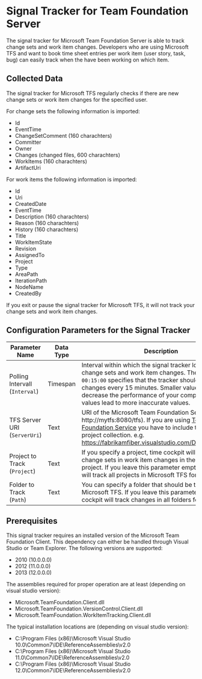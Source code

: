 # Signal Tracker for Team Foundation Server	

The signal tracker for Microsoft Team Foundation Server is able to track change sets and work item changes. Developers who are using Microsoft TFS and want to book time sheet entries per work item (user story, task, bug) can easily track when the have been working on which item.

## Collected Data

The signal tracker for Microsoft TFS regularly checks if there are new change sets or work item changes for the specified user.

For change sets the following information is imported:

- Id
- EventTime
- ChangeSetComment (160 charachters)
- Committer
- Owner
- Changes (changed files, 600 charachters)
- WorkItems (160 charachters)
- ArtifactUri

For work items the following information is imported:

- Id
- Uri
- CreatedDate
- EventTime
- Description (160 charachters)
- Reason (160 charachters)
- History (160 charachters)
- Title
- WorkItemState
- Revision
- AssignedTo
- Project
- Type
- AreaPath
- IterationPath
- NodeName
- CreatedBy

If you exit or pause the signal tracker for Microsoft TFS, it will not track your change sets and work item changes.

## Configuration Parameters for the Signal Tracker

Parameter Name | Data Type | Description
--- | --- | ---
Polling Intervall (`Interval`) | Timespan | Interval within which the signal tracker looks for new change sets and work item changes. The setting `00:15:00` specifies that the tracker should look for changes every 15 minutes. Smaller values may decrease the performance of your computer, larger values lead to more inaccurate values.
TFS Server URI (`ServerUri`) | Text | URI of the Microsoft Team Foundation Server (e.g. http://mytfs:8080/tfs). If you are using [Team Foundation Service](http://tfs.visualstudio.com/) you have to include the team project collection. e.g. https://fabrikamfiber.visualstudio.com/DefaultCollection
Project to Track (`Project`) | Text | If you specify a project, time cockpit will only track change sets in work item changes in the specified project. If you leave this parameter empty, time cockpit will track all projects in Microsoft TFS for your user.
Folder to Track (`Path`) | Text | You can specify a folder that should be tracked in Microsoft TFS. If you leave this parameter empty, time cockpit will track changes in all folders for your user.

## Prerequisites

This signal tracker requires an installed version of the Microsoft Team Foundation Client. This dependency can either be handled through Visual Studio or Team Explorer. The following versions are supported:

- 2010 (10.0.0.0)
- 2012 (11.0.0.0)
- 2013 (12.0.0.0)

The assemblies required for proper operation are at least (depending on visual studio version):

- Microsoft.TeamFoundation.Client.dll
- Microsoft.TeamFoundation.VersionControl.Client.dll
- Microsoft.TeamFoundation.WorkItemTracking.Client.dll

The typical installation locations are (depending on visual studio version):

- C:\Program Files (x86)\Microsoft Visual Studio 10.0\Common7\IDE\ReferenceAssemblies\v2.0
- C:\Program Files (x86)\Microsoft Visual Studio 11.0\Common7\IDE\ReferenceAssemblies\v2.0
- C:\Program Files (x86)\Microsoft Visual Studio 12.0\Common7\IDE\ReferenceAssemblies\v2.0